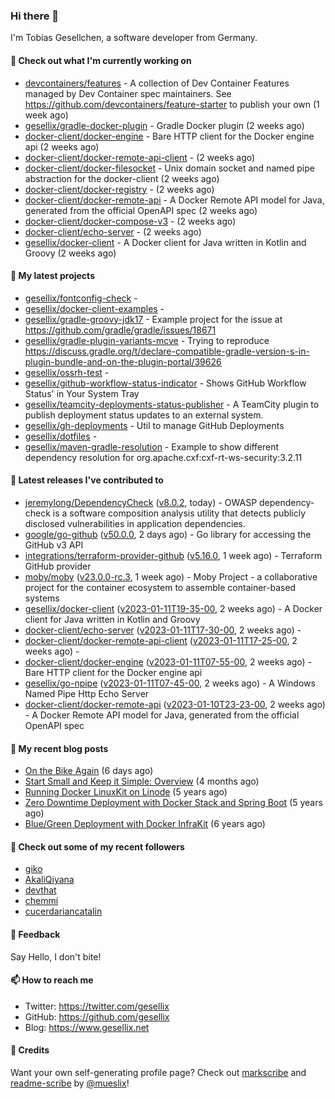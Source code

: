 ### Hi there 👋

I'm Tobias Gesellchen, a software developer from Germany.

#### 👷 Check out what I'm currently working on

- [devcontainers/features](https://github.com/devcontainers/features) - A collection of Dev Container Features managed by Dev Container spec maintainers. See https://github.com/devcontainers/feature-starter to publish your own (1 week ago)
- [gesellix/gradle-docker-plugin](https://github.com/gesellix/gradle-docker-plugin) - Gradle Docker plugin (2 weeks ago)
- [docker-client/docker-engine](https://github.com/docker-client/docker-engine) - Bare HTTP client for the Docker engine api (2 weeks ago)
- [docker-client/docker-remote-api-client](https://github.com/docker-client/docker-remote-api-client) -  (2 weeks ago)
- [docker-client/docker-filesocket](https://github.com/docker-client/docker-filesocket) - Unix domain socket and named pipe abstraction for the docker-client (2 weeks ago)
- [docker-client/docker-registry](https://github.com/docker-client/docker-registry) -  (2 weeks ago)
- [docker-client/docker-remote-api](https://github.com/docker-client/docker-remote-api) - A Docker Remote API model for Java, generated from the official OpenAPI spec (2 weeks ago)
- [docker-client/docker-compose-v3](https://github.com/docker-client/docker-compose-v3) -  (2 weeks ago)
- [docker-client/echo-server](https://github.com/docker-client/echo-server) -  (2 weeks ago)
- [gesellix/docker-client](https://github.com/gesellix/docker-client) - A Docker client for Java written in Kotlin and Groovy (2 weeks ago)

#### 🌱 My latest projects

- [gesellix/fontconfig-check](https://github.com/gesellix/fontconfig-check) - 
- [gesellix/docker-client-examples](https://github.com/gesellix/docker-client-examples) - 
- [gesellix/gradle-groovy-jdk17](https://github.com/gesellix/gradle-groovy-jdk17) - Example project for the issue at https://github.com/gradle/gradle/issues/18671
- [gesellix/gradle-plugin-variants-mcve](https://github.com/gesellix/gradle-plugin-variants-mcve) - Trying to reproduce https://discuss.gradle.org/t/declare-compatible-gradle-version-s-in-plugin-bundle-and-on-the-plugin-portal/39626
- [gesellix/ossrh-test](https://github.com/gesellix/ossrh-test) - 
- [gesellix/github-workflow-status-indicator](https://github.com/gesellix/github-workflow-status-indicator) - Shows GitHub Workflow Status&#39; in Your System Tray
- [gesellix/teamcity-deployments-status-publisher](https://github.com/gesellix/teamcity-deployments-status-publisher) - A TeamCity plugin to publish deployment status updates to an external system.
- [gesellix/gh-deployments](https://github.com/gesellix/gh-deployments) - Util to manage GitHub Deployments
- [gesellix/dotfiles](https://github.com/gesellix/dotfiles) - 
- [gesellix/maven-gradle-resolution](https://github.com/gesellix/maven-gradle-resolution) - Example to show different dependency resolution for org.apache.cxf:cxf-rt-ws-security:3.2.11

#### 🔭 Latest releases I've contributed to

- [jeremylong/DependencyCheck](https://github.com/jeremylong/DependencyCheck) ([v8.0.2](https://github.com/jeremylong/DependencyCheck/releases/tag/v8.0.2), today) - OWASP dependency-check is a software composition analysis utility that detects publicly disclosed vulnerabilities in application dependencies.
- [google/go-github](https://github.com/google/go-github) ([v50.0.0](https://github.com/google/go-github/releases/tag/v50.0.0), 2 days ago) - Go library for accessing the GitHub v3 API
- [integrations/terraform-provider-github](https://github.com/integrations/terraform-provider-github) ([v5.16.0](https://github.com/integrations/terraform-provider-github/releases/tag/v5.16.0), 1 week ago) - Terraform GitHub provider
- [moby/moby](https://github.com/moby/moby) ([v23.0.0-rc.3](https://github.com/moby/moby/releases/tag/v23.0.0-rc.3), 1 week ago) - Moby Project - a collaborative project for the container ecosystem to assemble container-based systems
- [gesellix/docker-client](https://github.com/gesellix/docker-client) ([v2023-01-11T19-35-00](https://github.com/gesellix/docker-client/releases/tag/v2023-01-11T19-35-00), 2 weeks ago) - A Docker client for Java written in Kotlin and Groovy
- [docker-client/echo-server](https://github.com/docker-client/echo-server) ([v2023-01-11T17-30-00](https://github.com/docker-client/echo-server/releases/tag/v2023-01-11T17-30-00), 2 weeks ago) - 
- [docker-client/docker-remote-api-client](https://github.com/docker-client/docker-remote-api-client) ([v2023-01-11T17-25-00](https://github.com/docker-client/docker-remote-api-client/releases/tag/v2023-01-11T17-25-00), 2 weeks ago) - 
- [docker-client/docker-engine](https://github.com/docker-client/docker-engine) ([v2023-01-11T07-55-00](https://github.com/docker-client/docker-engine/releases/tag/v2023-01-11T07-55-00), 2 weeks ago) - Bare HTTP client for the Docker engine api
- [gesellix/go-npipe](https://github.com/gesellix/go-npipe) ([v2023-01-11T07-45-00](https://github.com/gesellix/go-npipe/releases/tag/v2023-01-11T07-45-00), 2 weeks ago) - A Windows Named Pipe Http Echo Server
- [docker-client/docker-remote-api](https://github.com/docker-client/docker-remote-api) ([v2023-01-10T23-23-00](https://github.com/docker-client/docker-remote-api/releases/tag/v2023-01-10T23-23-00), 2 weeks ago) - A Docker Remote API model for Java, generated from the official OpenAPI spec

#### 📜 My recent blog posts

- [On the Bike Again](https://www.gesellix.net/post/on-the-bike-again/) (6 days ago)
- [Start Small and Keep it Simple: Overview](https://www.gesellix.net/post/start-small-keep-it-simple-overview/) (4 months ago)
- [Running Docker LinuxKit on Linode](https://www.gesellix.net/post/running-docker-linuxkit-on-linode/) (5 years ago)
- [Zero Downtime Deployment with Docker Stack and Spring Boot](https://www.gesellix.net/post/zero-downtime-deployment-with-docker-stack-and-spring-boot/) (5 years ago)
- [Blue/Green Deployment with Docker InfraKit](https://www.gesellix.net/post/blue-green-deployment-with-docker-infrakit/) (6 years ago)



#### 👯 Check out some of my recent followers

- [giko](https://github.com/giko)
- [AkaliQiyana](https://github.com/AkaliQiyana)
- [devthat](https://github.com/devthat)
- [chemmi](https://github.com/chemmi)
- [cucerdariancatalin](https://github.com/cucerdariancatalin)

#### 💬 Feedback

Say Hello, I don't bite!

#### 📫 How to reach me

- Twitter: https://twitter.com/gesellix
- GitHub: https://github.com/gesellix
- Blog: https://www.gesellix.net

#### 🙇 Credits

Want your own self-generating profile page? Check out [markscribe](https://github.com/muesli/markscribe)
and [readme-scribe](https://github.com/muesli/readme-scribe) by [@mueslix](https://twitter.com/mueslix)!

